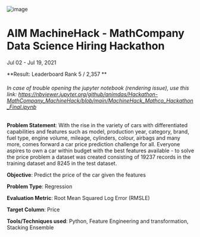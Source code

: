 ![image](https://user-images.githubusercontent.com/64501147/126510370-8d738641-8b38-4fa8-954c-f6b7100a75f6.png)

# AIM MachineHack - MathCompany Data Science Hiring Hackathon
Jul 02 - Jul 19, 2021

**Result: Leaderboard Rank 5 / 2,357 **

###### In case of trouble opening the jupyter notebook (rendering issue), use this link: https://nbviewer.jupyter.org/github/animdas/Hackathon-MathCompany_MachineHack/blob/main/MachineHack_Mathco_Hackathon_Final.ipynb

**Problem Statement**: With the rise in the variety of cars with differentiated capabilities and features such as model, production year, category, brand, fuel type, engine volume, mileage, cylinders, colour, airbags and many more, comes forward a car price prediction challenge for all. Everyone aspires to own a car within budget with the best features available - to solve the price problem a dataset was created consisting of 19237 records in the training dataset and 8245 in the test dataset. 

**Objective**: Predict the price of the car given the features

**Problem Type**: Regression

**Evaluation Metric**: Root Mean Squared Log Error (RMSLE)

**Target Column**: Price

**Tools/Techniques used**: Python, Feature Engineering and transformation, Stacking Ensemble
